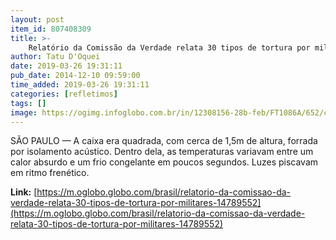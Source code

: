 ```yaml
---
layout: post
item_id: 807408309
title: >-
    Relatório da Comissão da Verdade relata 30 tipos de tortura por militares
author: Tatu D'Oquei
date: 2019-03-26 19:31:11
pub_date: 2014-12-10 09:59:00
time_added: 2019-03-26 19:31:11
categories: [refletimos]
tags: []
image: https://ogimg.infoglobo.com.br/in/12308156-28b-feb/FT1086A/652/casa_da_morte-806.jpg
---
```


SÃO PAULO — A caixa era quadrada, com cerca de 1,5m de altura, forrada por isolamento acústico. Dentro dela, as temperaturas variavam entre um calor absurdo e um frio congelante em poucos segundos. Luzes piscavam em ritmo frenético.

**Link:** [https://m.oglobo.globo.com/brasil/relatorio-da-comissao-da-verdade-relata-30-tipos-de-tortura-por-militares-14789552](https://m.oglobo.globo.com/brasil/relatorio-da-comissao-da-verdade-relata-30-tipos-de-tortura-por-militares-14789552)

